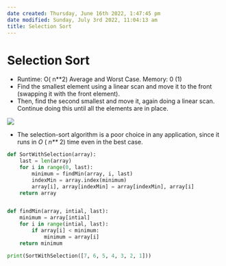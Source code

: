 ```yaml
---
date created: Thursday, June 16th 2022, 1:47:45 pm
date modified: Sunday, July 3rd 2022, 11:04:13 am
title: Selection Sort
---
```


# Selection Sort

- Runtime: O( n**2) Average and Worst Case. Memory: 0 (1)
- Find the smallest element using a linear scan and move it to the front (swapping it with the front element).
- Then, find the second smallest and move it, again doing a linear scan. Continue doing this until all the elements are in place.

![](https://miro.medium.com/max/1400/1*l5skal1-UC-GtSc8ORE-2A.png)

- The selection-sort algorithm is a poor choice in any application, since it runs in _O_ ( _n**_ 2) time even in the best case.

```python
def SortWithSelection(array):
    last = len(array)
    for i in range(0, last):
        minimum = findMin(array, i, last)
        indexMin = array.index(minimum)
        array[i], array[indexMin] = array[indexMin], array[i]
    return array


def findMin(array, intial, last):
    minimum = array[intial]
    for i in range(intial, last):
        if array[i] < minimum:
            minimum = array[i]
    return minimum

print(SortWithSelection([7, 6, 5, 4, 3, 2, 1]))
```
